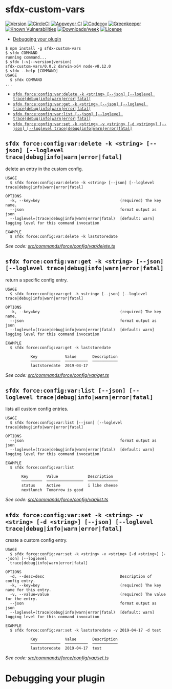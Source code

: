 sfdx-custom-vars
================



[![Version](https://img.shields.io/npm/v/sfdx-custom-vars.svg)](https://npmjs.org/package/sfdx-custom-vars)
[![CircleCI](https://circleci.com/gh/Documents/sfdx-custom-vars/tree/master.svg?style=shield)](https://circleci.com/gh/Documents/sfdx-custom-vars/tree/master)
[![Appveyor CI](https://ci.appveyor.com/api/projects/status/github/Documents/sfdx-custom-vars?branch=master&svg=true)](https://ci.appveyor.com/project/heroku/sfdx-custom-vars/branch/master)
[![Codecov](https://codecov.io/gh/Documents/sfdx-custom-vars/branch/master/graph/badge.svg)](https://codecov.io/gh/Documents/sfdx-custom-vars)
[![Greenkeeper](https://badges.greenkeeper.io/Documents/sfdx-custom-vars.svg)](https://greenkeeper.io/)
[![Known Vulnerabilities](https://snyk.io/test/github/Documents/sfdx-custom-vars/badge.svg)](https://snyk.io/test/github/Documents/sfdx-custom-vars)
[![Downloads/week](https://img.shields.io/npm/dw/sfdx-custom-vars.svg)](https://npmjs.org/package/sfdx-custom-vars)
[![License](https://img.shields.io/npm/l/sfdx-custom-vars.svg)](https://github.com/Documents/sfdx-custom-vars/blob/master/package.json)

<!-- toc -->
* [Debugging your plugin](#debugging-your-plugin)
<!-- tocstop -->
<!-- install -->
<!-- usage -->
```sh-session
$ npm install -g sfdx-custom-vars
$ sfdx COMMAND
running command...
$ sfdx (-v|--version|version)
sfdx-custom-vars/0.0.2 darwin-x64 node-v8.12.0
$ sfdx --help [COMMAND]
USAGE
  $ sfdx COMMAND
...
```
<!-- usagestop -->
<!-- commands -->
* [`sfdx force:config:var:delete -k <string> [--json] [--loglevel trace|debug|info|warn|error|fatal]`](#sfdx-forceconfigvardelete--k-string---json---loglevel-tracedebuginfowarnerrorfatal)
* [`sfdx force:config:var:get -k <string> [--json] [--loglevel trace|debug|info|warn|error|fatal]`](#sfdx-forceconfigvarget--k-string---json---loglevel-tracedebuginfowarnerrorfatal)
* [`sfdx force:config:var:list [--json] [--loglevel trace|debug|info|warn|error|fatal]`](#sfdx-forceconfigvarlist---json---loglevel-tracedebuginfowarnerrorfatal)
* [`sfdx force:config:var:set -k <string> -v <string> [-d <string>] [--json] [--loglevel trace|debug|info|warn|error|fatal]`](#sfdx-forceconfigvarset--k-string--v-string--d-string---json---loglevel-tracedebuginfowarnerrorfatal)

## `sfdx force:config:var:delete -k <string> [--json] [--loglevel trace|debug|info|warn|error|fatal]`

delete an entry in the custom config.

```
USAGE
  $ sfdx force:config:var:delete -k <string> [--json] [--loglevel trace|debug|info|warn|error|fatal]

OPTIONS
  -k, --key=key                                   (required) The key name.
  --json                                          format output as json
  --loglevel=(trace|debug|info|warn|error|fatal)  [default: warn] logging level for this command invocation

EXAMPLE
  $ sfdx force:config:var:delete -k laststoredate
```

_See code: [src/commands/force/config/var/delete.ts](https://github.com/lodossDev/sfdx-custom-config/blob/v0.0.2/src/commands/force/config/var/delete.ts)_

## `sfdx force:config:var:get -k <string> [--json] [--loglevel trace|debug|info|warn|error|fatal]`

return a specific config entry. 

```
USAGE
  $ sfdx force:config:var:get -k <string> [--json] [--loglevel trace|debug|info|warn|error|fatal]

OPTIONS
  -k, --key=key                                   (required) The key name.
  --json                                          format output as json
  --loglevel=(trace|debug|info|warn|error|fatal)  [default: warn] logging level for this command invocation

EXAMPLE
  $ sfdx force:config:var:get -k laststoredate

           Key            Value       Description
           ─────────────  ──────────  ───────────
           laststoredate  2019-04-17
```

_See code: [src/commands/force/config/var/get.ts](https://github.com/lodossDev/sfdx-custom-config/blob/v0.0.2/src/commands/force/config/var/get.ts)_

## `sfdx force:config:var:list [--json] [--loglevel trace|debug|info|warn|error|fatal]`

lists all custom config entries.

```
USAGE
  $ sfdx force:config:var:list [--json] [--loglevel trace|debug|info|warn|error|fatal]

OPTIONS
  --json                                          format output as json
  --loglevel=(trace|debug|info|warn|error|fatal)  [default: warn] logging level for this command invocation

EXAMPLE
  $ sfdx force:config:var:list
    
       Key        Value             Description
       ─────────  ────────────────  ─────────────
       status     Active            i like cheese
       nextlunch  Tomorrow is good
```

_See code: [src/commands/force/config/var/list.ts](https://github.com/lodossDev/sfdx-custom-config/blob/v0.0.2/src/commands/force/config/var/list.ts)_

## `sfdx force:config:var:set -k <string> -v <string> [-d <string>] [--json] [--loglevel trace|debug|info|warn|error|fatal]`

create a custom config entry.

```
USAGE
  $ sfdx force:config:var:set -k <string> -v <string> [-d <string>] [--json] [--loglevel 
  trace|debug|info|warn|error|fatal]

OPTIONS
  -d, --desc=desc                                 Description of config entry.
  -k, --key=key                                   (required) The key name for this entry.
  -v, --value=value                               (required) The value for the entry.
  --json                                          format output as json
  --loglevel=(trace|debug|info|warn|error|fatal)  [default: warn] logging level for this command invocation

EXAMPLE
  $ sfdx force:config:var:set -k laststoredate -v 2019-04-17 -d test

           Key            Value       Description
           ─────────────  ──────────  ───────────
           laststoredate  2019-04-17  test
```

_See code: [src/commands/force/config/var/set.ts](https://github.com/lodossDev/sfdx-custom-config/blob/v0.0.2/src/commands/force/config/var/set.ts)_
<!-- commandsstop -->
<!-- debugging-your-plugin -->
# Debugging your plugin
